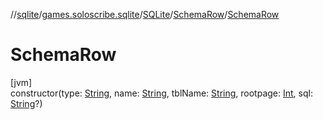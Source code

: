 //[sqlite](../../../../index.md)/[games.soloscribe.sqlite](../../index.md)/[SQLite](../index.md)/[SchemaRow](index.md)/[SchemaRow](-schema-row.md)

# SchemaRow

[jvm]\
constructor(type: [String](https://kotlinlang.org/api/latest/jvm/stdlib/kotlin-stdlib/kotlin/-string/index.html), name: [String](https://kotlinlang.org/api/latest/jvm/stdlib/kotlin-stdlib/kotlin/-string/index.html), tblName: [String](https://kotlinlang.org/api/latest/jvm/stdlib/kotlin-stdlib/kotlin/-string/index.html), rootpage: [Int](https://kotlinlang.org/api/latest/jvm/stdlib/kotlin-stdlib/kotlin/-int/index.html), sql: [String](https://kotlinlang.org/api/latest/jvm/stdlib/kotlin-stdlib/kotlin/-string/index.html)?)
